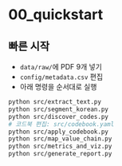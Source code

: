 
# 00_quickstart

## 빠른 시작
- `data/raw/`에 PDF 9개 넣기
- `config/metadata.csv` 편집
- 아래 명령을 순서대로 실행

```bash
python src/extract_text.py
python src/segment_korean.py
python src/discover_codes.py
# 코드북 편집: src/codebook.yaml
python src/apply_codebook.py
python src/map_value_chain.py
python src/metrics_and_viz.py
python src/generate_report.py
```
